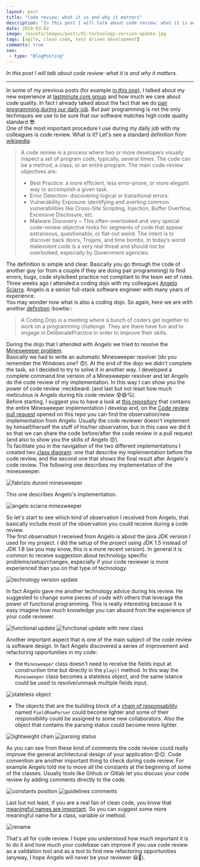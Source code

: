 ```yaml
---
layout: post
title: "Code review: what it is and why it matters"
description: "In this post I will talk about code review: what it is and why it matters."
date: 2018-03-02
image: /assets/images/posts/01-technology-version-update.jpg
tags: [agile, clean code, test driven development]
comments: true
seo:
 - type: "BlogPosting"
---
```


*In this post I will talk about code review: what it is and why it matters.*

---

In some of my previous posts (for example [in this one](/2017/09/11/clean-code-meaningful-names.html "clean code 
meaningful names")), I talked about my new experience at [lastminute.com group](http://www.lastminutegroup.com 
"lastminute.com group") and how much we care about code quality. In fact I already talked about the fact that we do 
[pair programming during our daily job](/2018/01/16/ide-refactoring-android-studio-xcode-appcode-webstorm-jetbrains.html "pair programming").
  But pair programming is not the only techniques we use to be sure that our software matches high 
  code quality standard :sunglasses:.  
  One of the most important procedure I use during my daily job with my colleagues is code review. What is it? Let's 
  see a standard definition from [wikipedia](https://en.wikipedia.org/wiki/Code_review "code review"):
  
  >A code review is a process where two or more developers visually inspect a set of program code, typically, several times. The code can be a method, a class, or an entire program. The main code-review objectives are:
  >* Best Practice: a more efficient, less error-prone, or more elegant way to accomplish a given task.  
  >* Error Detection: discovering logical or transitional errors.  
  >* Vulnerability Exposure: identifying and averting common vulnerabilities like Cross-Site Scripting, 
  Injection, Buffer Overflow, Excessive Disclosure, etc.
  >* Malware Discovery ~ This often-overlooked and very special code-review objective looks for segments of code that 
   appear extraneous, questionable, or flat-out weird. The intent is to discover back doors, Trojans, and time bombs.
    In today’s world malevolent code is a very real threat and should not be overlooked, especially by Government agencies. 

The definition is simple and clear. Basically you go through the code of another guy (or from a couple if they are 
doing pair programming) to find errors, bugs, code style/best practice not compliant to the team set of rules.  
Three weeks ago I attended a coding dojo with my colleagues [Angelo Sciarra](https://www.linkedin.com/in/angelosciarra/ "Angelo Sciarra"). 
Angelo is a senior full-stack software engineer with many years of experience.  
You may wonder now what is also a coding dojo. So again, here we are with
 another [definition](http://codingdojo.org/WhatIsCodingDojo/ "coding dojo") :bowtie::

> A Coding Dojo is a meeting where a bunch of coders get together to work on a programming challenge. They are there 
have fun and to engage in DeliberatePractice in order to improve their skills.

 
During the dojo that I attended with Angelo we tried to resolve the [Minesweeper problem](http://codingdojo.org/kata/Minesweeper/ "Minesweeper").   
Basically we had to write an automatic Minesweeper resolver (do you remember the Windows one? :heart_eyes:). At the 
end of the dojo we didn't complete the task, so I decided to try to solve it in another way. I developed a 
complete command line version of a Minesweeper resolver and let Angelo do the code review of my implementation. 
In this way I can show you the power of code review :neckbeard: (and last but not least how much meticulous is Angelo
 during his code review :cold_sweat::sweat_smile::cupid:).  
Before starting, I suggest you to have a look at [this repository](https://github.com/chicio/Minesweeper "Minesweeper kata dojo") 
that contains the entire Minesweeper implementation I develop and, on the [Code review pull request](https://github.com/chicio/Minesweeper/pull/1) 
opened on this repo you can find the observation/new implementation from Angelo. Usually 
the code reviewer doesn't implement by himself/herself the stuff of his/her observation, but in this case we did it so 
that we can share the code before/after the code review in a pull request (and also to show you the skills of Angelo 
:heart_eyes:).  
To facilitate you in the navigation of the two different implementations I created two [class diagram](https://en.wikipedia.org/wiki/Class_diagram "class diagram"): 
one that describe my implementation before the code review, and the second one 
that shows the final result after Angelo's code review. The following one describes my implementation of the 
minesweeper.
  
![fabrizio duroni minesweeper](/assets/images/posts/minesweeper-fabrizio.jpg "fabrizio duroni minesweeper")  

This one describes Angelo's implementation.

![angelo sciarra minesweeper](/assets/images/posts/minesweeper-angelo.jpg "angelo sciarra  minesweeper")  

So let's start to see which kind of observation I received from Angelo, that basically include most of the 
observation you could receive during a code review.    
The first observation I received from Angelo is about the java JDK version I used for my project. I did the setup of 
the project using JDK 1.5 instead of JDK 1.8 (as you may know, this is a more recent version). In general it is 
common to receive suggestion about technology specific problems/setup/changes, especially if your code reviewer is 
more experienced than you on that type of technology.  

![technology version update](/assets/images/posts/01-technology-version-update.jpg "technology version update")

In fact Angelo gave me another technology advice during his review. He suggested to change some pieces of code with 
others that leverage the power of functional programming. This is really interesting because it is easy 
imagine how much knowledge you can absord from the experience of your code reviewer.
   
![functional update](/assets/images/posts/03-functional-field.jpg "functional update")
![functional update with new class](/assets/images/posts/04-new-fields-class.jpg "functional update with new class")

Another important aspect that is one of the main subject of the code review is software design. In fact Angelo 
discovered a series of improvement and refactoring opportunities in my code: 

* the `Minesweeper` class doesn't need to receive the fields input at construction time but directly in the `play()` 
method. In this way the `Minesweeper` class becomes a stateless object, and the same istance could be used to 
resolve/unmask multiple fields input.

![stateless object](/assets/images/posts/02-minesweeper-fields-as-parameter.jpg "stateless object")

* The objects that are the building block of a [chain of responsability]("https://en.wikipedia.org/wiki/Chain-of-responsibility_pattern" "chain of responsability")   
named `FieldRowParser` could become lighter and some of their responsibility could be assigned to some new 
collaborators. Also the object that contains the parsing status could become more lighter.

![lightweight chain](/assets/images/posts/05-lightweight-chain.jpg "lightweight chain")
![parsing status](/assets/images/posts/07-parsing-status-become-parsing-content-lightweight.jpg "parsing status")

As you can see from these kind of comments the code review could really improve the general architectural design of 
your application :heart_eyes::relieved:.
Code convention are another important thing to check during code review. For example Angelo told me to move all the 
constants at the beginning of some of the classes. Usually tools like Github or Gitlab let you discuss your code 
review by adding comments directly to the code.

![constants position](/assets/images/posts/08-constants-beginning-of-file.jpg "constants position")
![guidelines comments](/assets/images/posts/06-guidelines.jpg "guidelines comments")

Last but not least, if you are a real fan of clean code, you know that [meaningful names are important](/2017/09/11/clean-code-meaningful-names.html "clean code meaningful names"). So you can 
suggest some more meaningful name for a class, variable or method.

![rename](/assets/images/posts/10-rename-masker.jpg "rename")

That's all for code review. I hope you understood how much important it is to do it and how much your codebase 
can improve if you use code review as a validation tool and as a tool to find new refactoring opportunities (anyway, 
I hope Angelo will never be your reviewer :laughing::sparkling_heart:).
